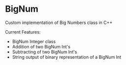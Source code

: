 # BigNum
Custom implementation of Big Numbers class in C++

Current Features:
  - BigNum Integer class
  - Addition of two BigNum Int's
  - Subtracting of two BigNum Int's
  - String output of binary representation of a BigNum Int
